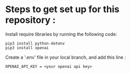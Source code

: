 # Steps to get set up for this repository : 

Install require libraries by running the following code:
```
pip3 install python-dotenv
pip3 install openai
```

Create a '.env' file in your local branch, and add this line :
```
OPENAI_API_KEY = <your openai api key>
```